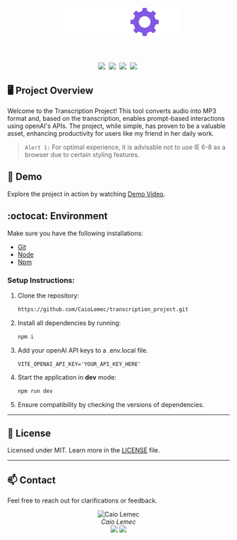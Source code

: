 <h1 align="center">
    <img alt="logo" title="Transcription Project" src="src/assets/logotype.svg" width="55%" />
</h1>
<br>
<p align="center">
  <a href="#project"><img src="https://img.shields.io/static/v1?label=&message=Project&color=8257e5&style=for-the-badge&logo=Next.js"/></a>&nbsp;
  <a href="#demo"><img src="https://img.shields.io/static/v1?label=&message=Demo&color=8257e5&style=for-the-badge&logo=YouTube"/></a>&nbsp;
  <a href="#environment"><img src="https://img.shields.io/static/v1?label=&message=Environment&color=8257e5&style=for-the-badge&logo=visual-studio-code"/></a>&nbsp;
  <a href="#license"><img src="https://img.shields.io/static/v1?label=&message=License&color=8257e5&style=for-the-badge&logo=LibreOffice"/></a>&nbsp;

</p>

## :desktop_computer: Project Overview

Welcome to the Transcription Project! This tool converts audio into MP3 format and, based on the transcription, enables prompt-based interactions using openAI's APIs. The project, while simple, has proven to be a valuable asset, enhancing productivity for users like my friend in her daily work.

>`Alert 1:` For optimal experience, it is advisable not to use IE 6-8 as a browser due to certain styling features.

## :movie_camera: Demo

Explore the project in action by watching [Demo Video](./src/assets/transcription_project_example.mp4).

## :octocat: Environment

Make sure you have the following installations:

- [Git](https://git-scm.com/)
- [Node](https://nodejs.org/en)
- [Npm](https://www.npmjs.com/)

### Setup Instructions:

1. Clone the repository: 
    ```bash 
    https://github.com/CaioLemec/transcription_project.git
    ```
2. Install all dependencies by running:
    ```bash
    npm i
    ```
3. Add your openAI API keys to a .env.local file.
    ```
    VITE_OPENAI_API_KEY='YOUR_API_KEY_HERE'
    ```
4. Start the application in <strong>dev</strong> mode:
    ```bash
    npm run dev
    ```
5. Ensure compatibility by checking the versions of dependencies.

<hr>

## :bookmark_tabs: License

Licensed under MIT. Learn more in the [LICENSE](/LICENSE) file.

<hr>

## :mailbox: Contact

Feel free to reach out for clarifications or feedback.

<p align="center">
  <img src="https://avatars3.githubusercontent.com/u/59886891?s=460&v=4" width="75px;" alt="Caio Lemec"/>
  <br>
  <em>Caio Lemec</em>
  <br>
  <a href="mailto:caiolemec@gmail.com"><img src="https://img.shields.io/static/v1?label=&message=E-mail&color=8257e5&style=for-the-badge&logo=Gmail"/></a>
  <a href="https://www.linkedin.com/in/caiolemec/"><img src="https://img.shields.io/static/v1?label=&message=LinkedIn&color=8257e5&style=for-the-badge&logo=linkedin"/></a>
  <br>
</p>
